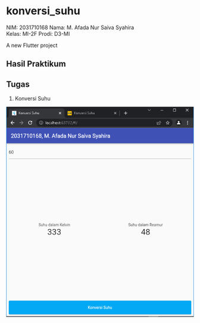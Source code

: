 # konversi_suhu

NIM: 2031710168
Nama: M. Afada Nur Saiva Syahira  
Kelas: MI-2F
Prodi: D3-MI

A new Flutter project

## Hasil Praktikum
## Tugas
1. Konversi Suhu

![Screenshot Hasil Praktikum](screenshot/TugasMg3.png)
